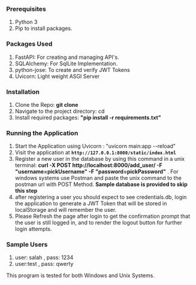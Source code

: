 ### Prerequisites
1. Python 3
2. Pip to install packages.
   
### Packages Used
1. FastAPI: For creating and managing API's.
2. SQLAlchemy: For SqlLite Implementation.
3. python-jose: To create and verify JWT Tokens
4. Uvicorn: Light weight ASGI Server
   
### Installation
1. Clone the Repo: **git clone <repo-url>**
2. Navigate to the project directory: cd
3. Install required packages: **"pip install -r requirements.txt"**
   
### Running the Application
1. Start the Application using Uvicorn : "uvicorn main:app --reload"
2. Visit the application at **`http://127.0.0.1:8000/static/index.html`**
3. Register a new user in the database by using this command in a unix terminal: **curl -X POST http://localhost:8000/add_user/ -F "username=pickUsername" -F "password=pickPassword"** . For windows systems use Postman and paste the unix command to the postman url with POST Method. **Sample database is provided to skip this step**
4. after registering a user you should expect to see credentials.db, login the application to generate a JWT Token that will be stored in localStorage and will remember the user.
5. Please Refresh the page after login to get the confirmation prompt that the user is still logged in, and  to render the logout button for further login attempts.

### Sample Users
1. user: salah , pass: 1234
2. user:test , pass: qwerty

This program is tested for both Windows and Unix Systems.



